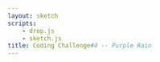 ```yaml
---
layout: sketch
scripts: 
    - drop.js
    - sketch.js
title: Coding Challenge#4 -- Purple Rain
---
```

